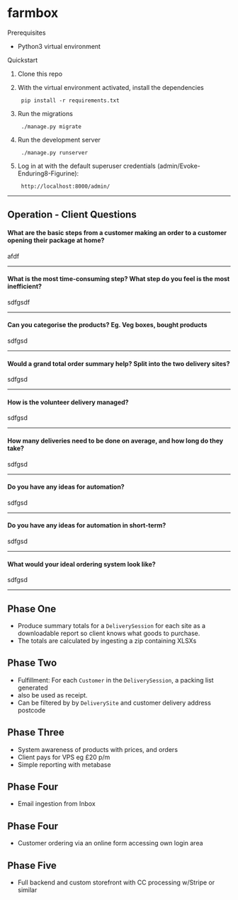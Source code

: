 # farmbox

Prerequisites

* Python3 virtual environment

Quickstart

1. Clone this repo
2. With the virtual environment activated, install the dependencies

        pip install -r requirements.txt
3. Run the migrations

        ./manage.py migrate
3. Run the development server

        ./manage.py runserver

4. Log in at with the default superuser credentials (admin/Evoke-Enduring8-Figurine):

        http://localhost:8000/admin/
---
## Operation - Client Questions

#### What are the basic steps from a customer making an order to a customer opening their package at home?

afdf

---
#### What is the most time-consuming step? What step do you feel is the most inefficient?

sdfgsdf

---
#### Can you categorise the products? Eg. Veg boxes, bought products

sdfgsd

---
#### Would a grand total order summary help? Split into the two delivery sites?

sdfgsd

---
#### How is the volunteer delivery managed? 

sdfgsd

---
#### How many deliveries need to be done on average, and how long do they take? 

sdfgsd

---
#### Do you have any ideas for automation?

sdfgsd

---
#### Do you have any ideas for automation in short-term?

sdfgsd

---
#### What would your ideal ordering system look like?

sdfgsd

---
## Phase One

* Produce summary totals for a `DeliverySession` for each site as a downloadable report so client knows what goods to purchase.
* The totals are calculated by ingesting a zip containing XLSXs

## Phase Two

* Fulfillment: For each `Customer` in the `DeliverySession`, a packing list generated
* also be used as receipt. 
* Can be filtered by by `DeliverySite` and customer delivery address postcode

## Phase Three

* System awareness of products with prices, and orders
* Client pays for VPS eg £20 p/m
* Simple reporting with metabase

## Phase Four

* Email ingestion from Inbox

## Phase Four

* Customer ordering via an online form accessing own login area

## Phase Five

* Full backend and custom storefront with CC processing w/Stripe or similar
